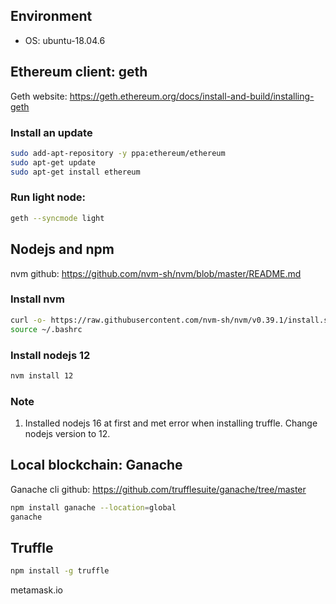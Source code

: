 ## Environment
- OS: ubuntu-18.04.6
## Ethereum client: geth
Geth website: https://geth.ethereum.org/docs/install-and-build/installing-geth
### Install an update
```sh
sudo add-apt-repository -y ppa:ethereum/ethereum
sudo apt-get update
sudo apt-get install ethereum
```
### Run light node:
```sh
geth --syncmode light
```
## Nodejs and npm
nvm github: https://github.com/nvm-sh/nvm/blob/master/README.md
### Install nvm
```sh
curl -o- https://raw.githubusercontent.com/nvm-sh/nvm/v0.39.1/install.sh | bash
source ~/.bashrc
```
### Install nodejs 12
```sh
nvm install 12
```
### Note
1. Installed nodejs 16 at first and met error when installing truffle. Change nodejs version to 12.

## Local blockchain: Ganache
Ganache cli github: https://github.com/trufflesuite/ganache/tree/master
```sh
npm install ganache --location=global
ganache
```

## Truffle
```sh
npm install -g truffle
```

metamask.io
